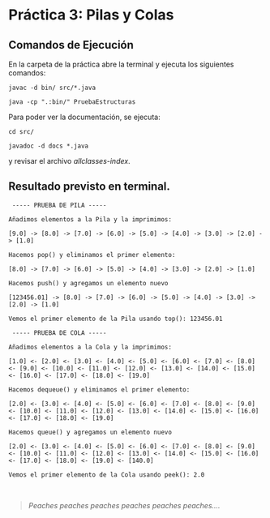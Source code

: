 # Práctica 3: Pilas y Colas

## Comandos de Ejecución

En la carpeta de la práctica abre la terminal y ejecuta los siguientes comandos: 

```
javac -d bin/ src/*.java

java -cp ".:bin/" PruebaEstructuras
```

Para poder ver la documentación, se ejecuta: 

```
cd src/

javadoc -d docs *.java
```
y revisar el archivo _allclasses-index_.

## Resultado previsto en terminal.

```
 ----- PRUEBA DE PILA ----- 

Añadimos elementos a la Pila y la imprimimos: 

[9.0] -> [8.0] -> [7.0] -> [6.0] -> [5.0] -> [4.0] -> [3.0] -> [2.0] -> [1.0]

Hacemos pop() y eliminamos el primer elemento:
 
[8.0] -> [7.0] -> [6.0] -> [5.0] -> [4.0] -> [3.0] -> [2.0] -> [1.0]

Hacemos push() y agregamos un elemento nuevo

[123456.01] -> [8.0] -> [7.0] -> [6.0] -> [5.0] -> [4.0] -> [3.0] -> [2.0] -> [1.0]

Vemos el primer elemento de la Pila usando top(): 123456.01

 ----- PRUEBA DE COLA ----- 

Añadimos elementos a la Cola y la imprimimos: 

[1.0] <- [2.0] <- [3.0] <- [4.0] <- [5.0] <- [6.0] <- [7.0] <- [8.0] <- [9.0] <- [10.0] <- [11.0] <- [12.0] <- [13.0] <- [14.0] <- [15.0] <- [16.0] <- [17.0] <- [18.0] <- [19.0]

Hacemos dequeue() y eliminamos el primer elemento:

[2.0] <- [3.0] <- [4.0] <- [5.0] <- [6.0] <- [7.0] <- [8.0] <- [9.0] <- [10.0] <- [11.0] <- [12.0] <- [13.0] <- [14.0] <- [15.0] <- [16.0] <- [17.0] <- [18.0] <- [19.0]

Hacemos queue() y agregamos un elemento nuevo

[2.0] <- [3.0] <- [4.0] <- [5.0] <- [6.0] <- [7.0] <- [8.0] <- [9.0] <- [10.0] <- [11.0] <- [12.0] <- [13.0] <- [14.0] <- [15.0] <- [16.0] <- [17.0] <- [18.0] <- [19.0] <- [140.0]

Vemos el primer elemento de la Cola usando peek(): 2.0

```

<br>

> _Peaches peaches peaches peaches peaches peaches...._